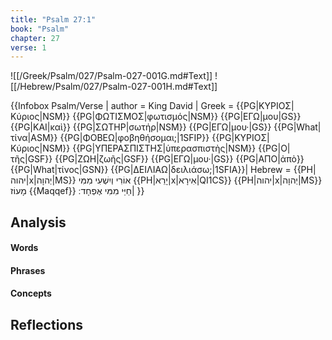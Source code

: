 ```yaml
---
title: "Psalm 27:1"
book: "Psalm"
chapter: 27
verse: 1
---
```

![[/Greek/Psalm/027/Psalm-027-001G.md#Text]]
![[/Hebrew/Psalm/027/Psalm-027-001H.md#Text]]

{{Infobox Psalm/Verse |
  author = King David |
  Greek = {{PG|ΚΥΡΙΟΣ|Κύριος|NSM}} {{PG|ΦΩΤΙΣΜΟΣ|φωτισμός|NSM}} {{PG|ΕΓΩ|μου|GS}} {{PG|ΚΑΙ|καὶ}} {{PG|ΣΩΤΗΡ|σωτήρ|NSM}} {{PG|ΕΓΩ|μου·|GS}} {{PG|What|τίνα|ASM}} {{PG|ΦΟΒΕΩ|φοβηθήσομαι;|1SFIP}} {{PG|ΚΥΡΙΟΣ|Κύριος|NSM}} {{PG|ΥΠΕΡΑΣΠΙΣΤΗΣ|ὑπερασπιστὴς|NSM}} {{PG|Ο|τῆς|GSF}} {{PG|ΖΩΗ|ζωῆς|GSF}} {{PG|ΕΓΩ|μου·|GS}} {{PG|ΑΠΟ|ἀπὸ}} {{PG|What|τίνος|GSN}} {{PG|ΔΕΙΛΙΑΩ|δειλιάσω;|1SFIA}}|
  Hebrew = {{PH|יהוה|x|יְהוָה|MS}}
אוֹרִי
וְיִשְׁעִי
מִמִּי
{{PH|יָרֵא|x|אִירָא|QI1CS}}
{{PH|יהוה|x|יְהוָה|MS}}
מָעוֹז
{{Maqqef}}
חַיַּי
מִמִּי
אֶפְחָד
׃|
}}

## Analysis

#### Words

#### Phrases

#### Concepts

## Reflections
